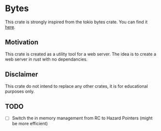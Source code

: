 # Bytes

This crate is strongly inspired from the tokio bytes crate. You can find it [here](https://github.com/tokio-rs/bytes).

## Motivation

This crate is created as a utility tool for a web server. The idea is to create a web server in rust with no dependancies.

## Disclaimer

This crate do not intend to replace any other crates, it is for educational purposes only.

## TODO

- [ ] Switch the in memory management from RC to Hazard Pointers (might
  be more efficient)

